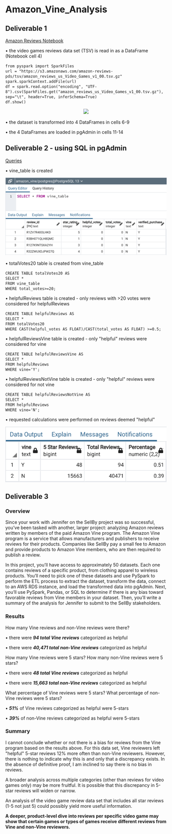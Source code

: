 # Amazon_Vine_Analysis
## Deliverable 1
[Amazon Reviews Notebook](https://github.com/jzebker/Amazon_Vine_Analysis/blob/main/Amazon_Reviews_ETL.ipynb)

• the video games reviews data set (TSV) is read in as a DataFrame (Notebook cell 4)

    from pyspark import SparkFiles
    url = "https://s3.amazonaws.com/amazon-reviews-pds/tsv/amazon_reviews_us_Video_Games_v1_00.tsv.gz"
    spark.sparkContext.addFile(url)
    df = spark.read.option("encoding", "UTF-8").csv(SparkFiles.get("amazon_reviews_us_Video_Games_v1_00.tsv.gz"), sep="\t", header=True, inferSchema=True)
    df.show()
<p align="center"><img src="https://user-images.githubusercontent.com/84994321/135727569-3e9c9045-3a0a-49a6-b075-2717db502a4a.png"></p>

• the dataset is transformed into 4 DataFrames in cells 6-9

• the 4 DataFrames are loaded in pgAdmin in cells 11-14

## Deliverable 2 - using SQL in pgAdmin
[Queries](https://github.com/jzebker/Amazon_Vine_Analysis/blob/main/vine_review_analysis.sql)

• vine_table is created

<p align="center"><img src="https://github.com/jzebker/Amazon_Vine_Analysis/blob/main/img/d2VineTable.png?raw=true"></p>

• totalVotes20 table is created from vine_table

    CREATE TABLE totalVotes20 AS
	SELECT *
	FROM vine_table
	WHERE total_votes>=20;

• helpfulReviews table is created - only reviews with >20 votes were considered for helpfulReviews
    
    CREATE TABLE helpfulReviews AS
	SELECT *
	FROM totalVotes20
	WHERE CAST(helpful_votes AS FLOAT)/CAST(total_votes AS FLOAT) >=0.5;

• helpfulReviewsVine table is created - only "helpful" reviews were considered for vine

    CREATE TABLE helpfulReviewsVine AS
	SELECT *
	FROM helpfulReviews
	WHERE vine='Y';
    
• helpfulReviewsNotVine table is created - only "helpful" reviews were considered for not vine

    CREATE TABLE helpfulReviewsNotVine AS
	SELECT *
	FROM helpfulReviews
	WHERE vine='N';

• requested calculations were performed on reviews deemed "helpful"

<p align="center"><img src="https://github.com/jzebker/Amazon_Vine_Analysis/blob/main/img/d2VineCalculated.png?raw=true"></p>

## Deliverable 3
### Overview
Since your work with Jennifer on the SellBy project was so successful, you’ve been tasked with another, larger project: analyzing Amazon reviews written by members of the paid Amazon Vine program. The Amazon Vine program is a service that allows manufacturers and publishers to receive reviews for their products. Companies like SellBy pay a small fee to Amazon and provide products to Amazon Vine members, who are then required to publish a review.

In this project, you’ll have access to approximately 50 datasets. Each one contains reviews of a specific product, from clothing apparel to wireless products. You’ll need to pick one of these datasets and use PySpark to perform the ETL process to extract the dataset, transform the data, connect to an AWS RDS instance, and load the transformed data into pgAdmin. Next, you’ll use PySpark, Pandas, or SQL to determine if there is any bias toward favorable reviews from Vine members in your dataset. Then, you’ll write a summary of the analysis for Jennifer to submit to the SellBy stakeholders.

### Results
How many Vine reviews and non-Vine reviews were there?

• there were ***94 total Vine reviews*** categorized as helpful

• there were ***40,471 total non-Vine reviews*** categorized as helpful

How many Vine reviews were 5 stars? How many non-Vine reviews were 5 stars?

• there were ***48 total Vine reviews*** categorized as helpful

• there were ***15,663 total non-Vine reviews*** categorized as helpful

What percentage of Vine reviews were 5 stars? What percentage of non-Vine reviews were 5 stars?

• ***51%*** of Vine reviews categorized as helpful were 5-stars

• ***39%*** of non-Vine reviews categorized as helpful were 5-stars

### Summary
I cannot conclude whether or not there is a bias for reviews from the Vine program based on the results above.  For this data set, Vine reviewers left "helpful" 5-star reviews 12% more often than non-Vine reviewers.  However, there is nothing to indicate why this is and only that a discrepancy exists.  In the absence of definitive proof, I am inclined to say there is no bias in reviews.  

A broader analysis across multiple categories (other than reviews for video games only) may be more fruitful.  It is possible that this discrepancy in 5-star reviews will widen or narrow.

An analysis of the video game review data set that includes all star reviews (1-5 not just 5) could possibly yield more useful information.

**A deeper, product-level dive into reviews per specific video game may show that certain games or types of games receive different reviews from Vine and non-Vine reviewers.**
